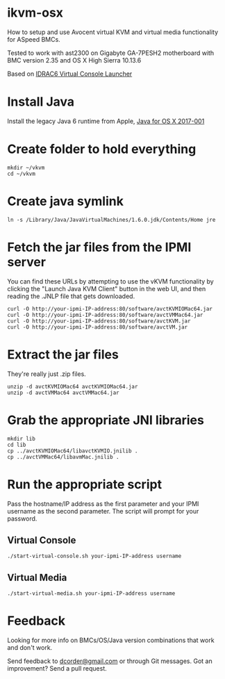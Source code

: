 # ikvm-osx

How to setup and use Avocent virtual KVM and virtual media functionality for ASpeed BMCs.

Tested to work with ast2300 on Gigabyte GA-7PESH2 motherboard with BMC version 2.35 and OS X High Sierra 10.13.6

Based on [IDRAC6 Virtual Console Launcher
](https://gist.github.com/xbb/4fd651c2493ad9284dbcb827dc8886d6)

# Install Java

Install the legacy Java 6 runtime from Apple, [Java for OS X 2017-001](https://support.apple.com/kb/dl1572?locale=en_US)

# Create folder to hold everything

```
mkdir ~/vkvm
cd ~/vkvm
```

# Create java symlink

```
ln -s /Library/Java/JavaVirtualMachines/1.6.0.jdk/Contents/Home jre
```

# Fetch the jar files from the IPMI server

You can find these URLs by attempting to use the vKVM functionality by clicking the "Launch Java KVM Client" button in the web UI, and then reading the .JNLP file that gets downloaded.

```
curl -O http://your-ipmi-IP-address:80/software/avctKVMIOMac64.jar
curl -O http://your-ipmi-IP-address:80/software/avctVMMac64.jar
curl -O http://your-ipmi-IP-address:80/software/avctKVM.jar
curl -O http://your-ipmi-IP-address:80/software/avctVM.jar

```

# Extract the jar files

They're really just .zip files.

```
unzip -d avctKVMIOMac64 avctKVMIOMac64.jar
unzip -d avctVMMac64 avctVMMac64.jar
```

# Grab the appropriate JNI libraries

```
mkdir lib
cd lib
cp ../avctKVMIOMac64/libavctKVMIO.jnilib .
cp ../avctVMMac64/libavmMac.jnilib .
```

# Run the appropriate script

Pass the hostname/IP address as the first parameter and your IPMI username as the second parameter. The script will prompt for your password.

## Virtual Console

```
./start-virtual-console.sh your-ipmi-IP-address username
```

## Virtual Media

```
./start-virtual-media.sh your-ipmi-IP-address username
```

# Feedback

Looking for more info on BMCs/OS/Java version combinations that work and don't work.

Send feedback to dcorder@gmail.com or through Git messages. Got an improvement? Send a pull request.